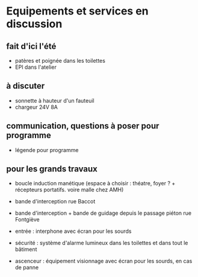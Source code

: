 # Equipements et services en discussion

## fait d'ici l'été
- patères et poignée dans les toilettes
- EPI dans l'atelier

## à discuter
- sonnette à hauteur d'un fauteuil
- chargeur 24V 8A

## communication, questions à poser pour programme
- légende pour programme

## pour les grands travaux
- boucle induction manétique (espace à choisir : théatre, foyer ? + récepteurs portatifs. voire malle chez AMH)

- bande d'interception rue Baccot
- bande d'interception + bande de guidage depuis le passage piéton rue Fontgiève

- entrée : interphone avec écran pour les sourds

- sécurité : système d'alarme lumineux dans les toilettes et dans tout le bâtiment

- ascenceur : équipement visionnage avec écran pour les sourds, en cas de panne

